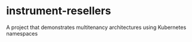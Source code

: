 # instrument-resellers
A project that demonstrates multitenancy architectures using Kubernetes namespaces
